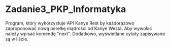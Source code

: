 # Zadanie3_PKP_Informatyka</br>
Program, który wykorzystuje API Kanye Rest by każdorazowo zaproponować nową perełkę mądrości od Kanye Westa.
Aby wywołać należy wpisać komendę "next".
Dodatkowo, wyświetlane cytaty zapisywane są w liście.
